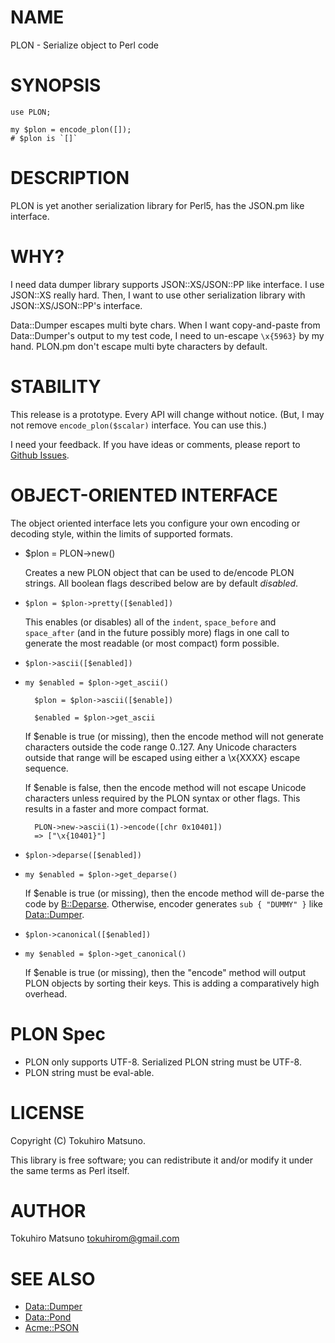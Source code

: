 # NAME

PLON - Serialize object to Perl code

# SYNOPSIS

    use PLON;

    my $plon = encode_plon([]);
    # $plon is `[]`

# DESCRIPTION

PLON is yet another serialization library for Perl5, has the JSON.pm like interface.

# WHY?

I need data dumper library supports JSON::XS/JSON::PP like interface.
I use JSON::XS really hard. Then, I want to use other serialization library with JSON::XS/JSON::PP's interface.

Data::Dumper escapes multi byte chars. When I want copy-and-paste from Data::Dumper's output to my test code, I need to un-escape `\x{5963}` by my hand. PLON.pm don't escape multi byte characters by default.

# STABILITY

This release is a prototype. Every API will change without notice.
(But, I may not remove `encode_plon($scalar)` interface. You can use this.)

I need your feedback. If you have ideas or comments, please report to [Github Issues](https://github.com/tokuhirom/PLON/issues).

# OBJECT-ORIENTED INTERFACE

The object oriented interface lets you configure your own encoding or
decoding style, within the limits of supported formats.

- $plon = PLON->new()

    Creates a new PLON object that can be used to de/encode PLON
    strings. All boolean flags described below are by default _disabled_.

- `$plon = $plon->pretty([$enabled])`

    This enables (or disables) all of the `indent`, `space_before` and
    `space_after` (and in the future possibly more) flags in one call to
    generate the most readable (or most compact) form possible.

- `$plon->ascii([$enabled])`
- `my $enabled = $plon->get_ascii()`

        $plon = $plon->ascii([$enable])

        $enabled = $plon->get_ascii

    If $enable is true (or missing), then the encode method will not generate characters outside
    the code range 0..127. Any Unicode characters outside that range will be escaped using either
    a \\x{XXXX} escape sequence.

    If $enable is false, then the encode method will not escape Unicode characters unless
    required by the PLON syntax or other flags. This results in a faster and more compact format.

        PLON->new->ascii(1)->encode([chr 0x10401])
        => ["\x{10401}"]

- `$plon->deparse([$enabled])`
- `my $enabled = $plon->get_deparse()`

    If $enable is true (or missing), then the encode method will de-parse the code by [B::Deparse](https://metacpan.org/pod/B::Deparse).
    Otherwise, encoder generates `sub { "DUMMY" }` like [Data::Dumper](https://metacpan.org/pod/Data::Dumper).

- `$plon->canonical([$enabled])`
- `my $enabled = $plon->get_canonical()`

    If $enable is true (or missing), then the "encode" method will output
    PLON objects by sorting their keys. This is adding a comparatively
    high overhead.

# PLON Spec

- PLON only supports UTF-8. Serialized PLON string must be UTF-8.
- PLON string must be eval-able.

# LICENSE

Copyright (C) Tokuhiro Matsuno.

This library is free software; you can redistribute it and/or modify
it under the same terms as Perl itself.

# AUTHOR

Tokuhiro Matsuno <tokuhirom@gmail.com>

# SEE ALSO

- [Data::Dumper](https://metacpan.org/pod/Data::Dumper)
- [Data::Pond](https://metacpan.org/pod/Data::Pond)
- [Acme::PSON](https://metacpan.org/pod/Acme::PSON)
